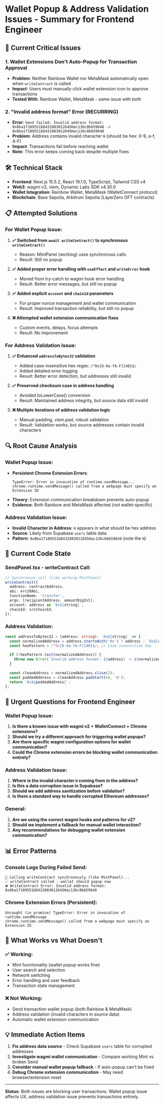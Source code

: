 # Wallet Popup & Address Validation Issues - Summary for Frontend Engineer

## 🚨 **Current Critical Issues**

### 1. **Wallet Extensions Don't Auto-Popup for Transaction Approval**
- **Problem**: Neither Rainbow Wallet nor MetaMask automatically open when `writeContract` is called
- **Impact**: Users must manually click wallet extension icon to approve transactions
- **Tested With**: Rainbow Wallet, MetaMask - same issue with both

### 2. **"Invalid address format" Error (RECURRING)**
- **Error**: `Send failed: Invalid address format: 0x8ba1f109551bD432803012645Hac136c0b659648 -> 0x8ba1f109551bD432803012645Hac136c0b659648`
- **Problem**: Address contains invalid character `H` (should be hex: 0-9, a-f, A-F)
- **Impact**: Transactions fail before reaching wallet
- **Note**: This error keeps coming back despite multiple fixes

## 🛠️ **Technical Stack**
- **Frontend**: Next.js 15.5.2, React 19.1.0, TypeScript, Tailwind CSS v4
- **Web3**: wagmi v2, viem, Dynamic Labs SDK v4.30.0
- **Wallet Integration**: Rainbow Wallet, MetaMask (WalletConnect protocol)
- **Blockchain**: Base Sepolia, Arbitrum Sepolia (LayerZero OFT contracts)

## 📋 **Attempted Solutions**

### **For Wallet Popup Issue:**
1. **✅ Switched from `await writeContract()` to synchronous `writeContract()`**
   - Reason: MintPanel (working) uses synchronous calls
   - Result: Still no popup

2. **✅ Added proper error handling with `useEffect` and `writeError` hook**
   - Moved from try-catch to wagmi hook error handling
   - Result: Better error messages, but still no popup

3. **✅ Added explicit `account` and `chainId` parameters**
   - For proper nonce management and wallet communication
   - Result: Improved transaction reliability, but still no popup

4. **❌ Attempted wallet extension communication fixes**
   - Custom events, delays, focus attempts
   - Result: No improvement

### **For Address Validation Issue:**
1. **✅ Enhanced `addressToBytes32` validation**
   - Added case-insensitive hex regex: `/^0x[0-9a-fA-F]{40}$/`
   - Added detailed error logging
   - Result: Better error detection, but addresses still invalid

2. **✅ Preserved checksum case in address handling**
   - Avoided toLowerCase() conversion
   - Result: Maintained address integrity, but source data still invalid

3. **❌ Multiple iterations of address validation logic**
   - Manual padding, viem.pad, robust validation
   - Result: Validation works, but source addresses contain invalid characters

## 🔍 **Root Cause Analysis**

### **Wallet Popup Issue:**
- **Persistent Chrome Extension Errors**: 
  ```
  TypeError: Error in invocation of runtime.sendMessage... 
  chrome.runtime.sendMessage() called from a webpage must specify an Extension ID
  ```
- **Theory**: Extension communication breakdown prevents auto-popup
- **Evidence**: Both Rainbow and MetaMask affected (not wallet-specific)

### **Address Validation Issue:**
- **Invalid Character in Address**: `H` appears in what should be hex address
- **Source**: Likely from Supabase `users` table data
- **Pattern**: `0x8ba1f109551bD432803012645Hac136c0b659648` (note the `H`)

## 🎯 **Current Code State**

### **SendPanel.tsx - writeContract Call:**
```typescript
// Synchronous call (like working MintPanel)
writeContract({
  address: contractAddress,
  abi: erc20Abi,
  functionName: 'transfer',
  args: [recipientAddress, amountBigInt],
  account: address as `0x${string}`,
  chainId: srcChainId,
});
```

### **Address Validation:**
```typescript
const addressToBytes32 = (address: string): `0x${string}` => {
  const normalizedAddress = address.startsWith('0x') ? address : `0x${address}`;
  const hexPattern = /^0x[0-9a-fA-F]{40}$/; // Case-insensitive hex
  
  if (!hexPattern.test(normalizedAddress)) {
    throw new Error(`Invalid address format: ${address} -> ${normalizedAddress}`);
  }
  
  const cleanAddress = normalizedAddress.slice(2);
  const paddedAddress = cleanAddress.padStart(64, '0');
  return `0x${paddedAddress}`;
};
```

## 🚨 **Urgent Questions for Frontend Engineer**

### **Wallet Popup Issue:**
1. **Is there a known issue with wagmi v2 + WalletConnect + Chrome extensions?**
2. **Should we try a different approach for triggering wallet popups?**
3. **Are there specific wagmi configuration options for wallet communication?**
4. **Could the Chrome extension errors be blocking wallet communication entirely?**

### **Address Validation Issue:**
1. **Where is the invalid character `H` coming from in the address?**
2. **Is this a data corruption issue in Supabase?**
3. **Should we add address sanitization before validation?**
4. **Is there a standard way to handle corrupted Ethereum addresses?**

### **General:**
1. **Are we using the correct wagmi hooks and patterns for v2?**
2. **Should we implement a fallback for manual wallet interaction?**
3. **Any recommendations for debugging wallet extension communication?**

## 📊 **Error Patterns**

### **Console Logs During Failed Send:**
```
🚀 Calling writeContract synchronously (like MintPanel)...
✅ writeContract called - wallet should popup now
❌ WriteContract Error: Invalid address format: 0x8ba1f109551bD432803012645Hac136c0b659648
```

### **Chrome Extension Errors (Persistent):**
```
Uncaught (in promise) TypeError: Error in invocation of runtime.sendMessage
chrome.runtime.sendMessage() called from a webpage must specify an Extension ID
```

## 🎯 **What Works vs What Doesn't**

### **✅ Working:**
- Mint functionality (wallet popup works fine)
- User search and selection
- Network switching
- Error handling and user feedback
- Transaction state management

### **❌ Not Working:**
- Send transaction wallet popup (both Rainbow & MetaMask)
- Address validation (invalid characters in source data)
- Automatic wallet extension communication

## 💡 **Immediate Action Items**

1. **Fix address data source** - Check Supabase `users` table for corrupted addresses
2. **Investigate wagmi wallet communication** - Compare working Mint vs broken Send
3. **Consider manual wallet popup fallback** - If auto-popup can't be fixed
4. **Debug Chrome extension communication** - May need browser/extension reset

---

**Status**: Both issues are blocking user transactions. Wallet popup issue affects UX, address validation issue prevents transactions entirely. 